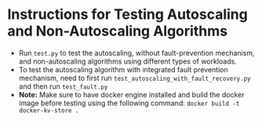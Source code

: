 # Instructions for Testing Autoscaling and Non-Autoscaling Algorithms

- Run `test.py` to test the autoscaling, without fault-prevention mechanism, and non-autoscaling algorithms using different types of workloads.
- To test the autoscaling algorithm with integrated fault prevention mechanism, need to first run `test_autoscaling_with_fault_recovery.py` and then run `test_fault.py` 
- **Note:** Make sure to have docker engine installed and build the docker image before testing using the following command: `docker build -t docker-kv-store .`
